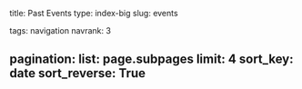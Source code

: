 title: Past Events
type: index-big
slug: events

tags: navigation
navrank: 3

pagination:
    list: page.subpages
    limit: 4
    sort_key: date
    sort_reverse: True
---
